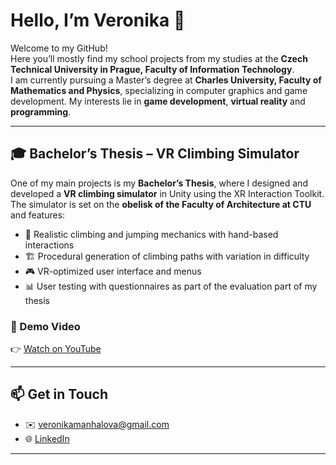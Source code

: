 # Hello, I’m Veronika 👋

Welcome to my GitHub!  
Here you’ll mostly find my school projects from my studies at the **Czech Technical University in Prague, Faculty of Information Technology**.  
I am currently pursuing a Master’s degree at **Charles University, Faculty of Mathematics and Physics**, specializing in computer graphics and game development. 
My interests lie in **game development**, **virtual reality** and **programming**.

---

## 🎓 Bachelor’s Thesis – VR Climbing Simulator

One of my main projects is my **Bachelor’s Thesis**, where I designed and developed a **VR climbing simulator** in Unity using the XR Interaction Toolkit.  
The simulator is set on the **obelisk of the Faculty of Architecture at CTU** and features:

- 🧗 Realistic climbing and jumping mechanics with hand-based interactions  
- 🏗️ Procedural generation of climbing paths with variation in difficulty 
- 🎮 VR-optimized user interface and menus  
- 📊 User testing with questionnaires as part of the evaluation part of my thesis 

### 🎥 Demo Video
👉 [Watch on YouTube](https://www.youtube.com/watch?v=h0hIkn51C-8)

---

## 📫 Get in Touch

- ✉️ [veronikamanhalova@gmail.com](mailto:veronikamanhalova@gmail.com)  
- 🌐 [LinkedIn](https://www.linkedin.com/in/veronikamanhalova)

---
